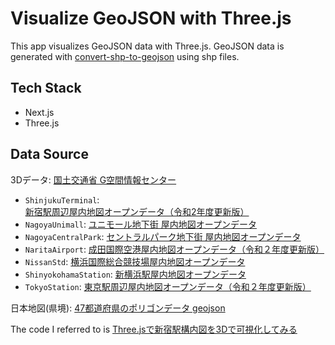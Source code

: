 # Visualize GeoJSON with Three.js
This app visualizes GeoJSON data with Three.js. GeoJSON data is generated with [convert-shp-to-geojson](https://github.com/MurakawaTakuya/convert-shp-to-geojson) using shp files.
## Tech Stack
- Next.js
- Three.js

## Data Source
3Dデータ: [国土交通省 G空間情報センター](https://www.geospatial.jp/ckan/organization/seisakutokatsu)
- `ShinjukuTerminal`: [新宿駅周辺屋内地図オープンデータ（令和2年度更新版）](https://www.geospatial.jp/ckan/dataset/mlit-indoor-shinjuku-r2)
- `NagoyaUnimall`: [ユニモール地下街 屋内地図オープンデータ](https://www.geospatial.jp/ckan/dataset/city-nagoya-indoor-unimall)
- `NagoyaCentralPark`: [セントラルパーク地下街 屋内地図オープンデータ](https://www.geospatial.jp/ckan/dataset/city-nagoya-indoor-centralpark?resource_id=f803f525-bd47-44f3-8a99-9ad1a01205f8)
- `NaritaAirport`: [成田国際空港屋内地図オープンデータ（令和２年度更新版）](https://www.geospatial.jp/ckan/dataset/mlit-indoor-narita-airport-r2)
- `NissanStd`: [横浜国際総合競技場屋内地図オープンデータ](https://www.geospatial.jp/ckan/dataset/mlit-indoor-yokohama-arena)
- `ShinyokohamaStation`: [新横浜駅屋内地図オープンデータ](https://www.geospatial.jp/ckan/dataset/mlit-indoor-shin-yokohama)
- `TokyoStation`: [東京駅周辺屋内地図オープンデータ（令和２年度更新版）](https://www.geospatial.jp/ckan/dataset/mlit-indoor-tokyo-r2)

日本地図(県境): [47都道府県のポリゴンデータ geojson](https://japonyol.net/editor/article/47-prefectures-geojson.html)

The code I referred to is [Three.jsで新宿駅構内図を3Dで可視化してみる](https://qiita.com/satoshi7190/items/23d192372877af75b283)
